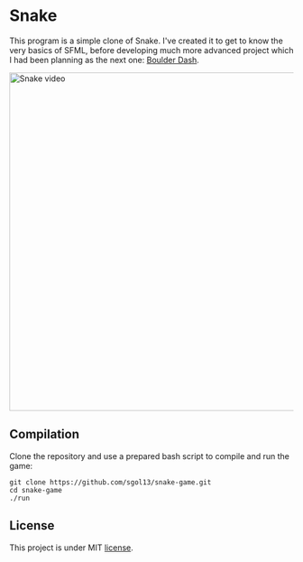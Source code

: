# Snake
This program is a simple clone of Snake. I've created it to get to know the very basics of SFML, before developing much more advanced project which I had been planning as the next one: [Boulder Dash](https://github.com/sgol13/boulder-dash).


<a href="https://youtu.be/pzCH1gj385Q">
         <img alt="Snake video" src="https://i.postimg.cc/BQzGvXTg/play-screen.png" width=600">
</a>  
                                                                                             

## Compilation
Clone the repository and use a prepared bash script to compile and run the game:
```
git clone https://github.com/sgol13/snake-game.git
cd snake-game
./run                                                                                   
```
## License
This project is under MIT [license](LICENSE).
